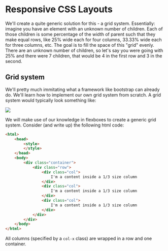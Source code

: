 # Responsive CSS Layouts

We'll create a quite generic solution for this - a grid system. Essentially: imagine you have an element with an unknown number of children. Each of those children is some percentage of the width of parent such that they make equal rows, like 25% wide each for four columns, 33.33% wide each for three columns, etc. The goal is to fill the space of this "grid" evenly. There are an unknown number of children, so let's say you were going with 25% and there were 7 children, that would be 4 in the first row and 3 in the second.

## Grid system

We'll pretty much immitating what a framework like bootstrap can already do. We'll learn how to implement our own grid system from scratch. A grid system would typically look something like:

![](https://a8q8p3f5.stackpathcdn.com/wp-content/uploads/2015/07/Bootstrap-grid.png)

We will make use of our knowledge in flexboxes to create a generic grid system. Consider (and write up) the following html code:

```html
<html>
    <head>
        <style>
        </style>
    </head>
    <body>
        <div class="container">
            <div class="row">
                <div class="col">
                    I'm a content inside a 1/3 size column
                </div>
                <div class="col">
                    I'm a content inside a 1/3 size column
                </div>
                <div class="col">
                    I'm a content inside a 1/3 size column
                </div>
            </div>
        </div>
    </body>
</html>
```

All columns (specified by a `col-x` class) are wrapped in a row and one container. 